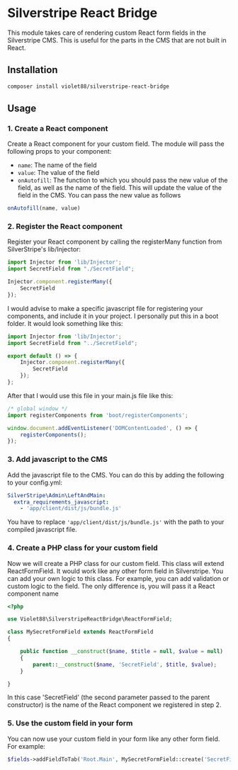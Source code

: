 # Silverstripe React Bridge
This module takes care of rendering custom React form fields in the Silverstripe CMS. This is useful for the parts in the CMS that are not built in React.

## Installation
```bash 
composer install violet88/silverstripe-react-bridge
```


## Usage
### 1. Create a React component
Create a React component for your custom field. The module will pass the following props to your component:
- `name`: The name of the field
- `value`: The value of the field
- `onAutofill`: The function to which you should pass the new value of the field, as well as the name of the field. This will update the value of the field in the CMS. You can pass the new value as follows
```javascript
onAutofill(name, value)
```

### 2. Register the React component
Register your React component by calling the registerMany function from SilverStripe's lib/Injector:
```javascript
import Injector from 'lib/Injector';
import SecretField from "./SecretField";

Injector.component.registerMany({
    SecretField
});

```
I would advise to make a specific javascript file for registering your components, and include it in your project. I personally put this in a boot folder. It would look something like this:
```javascript
import Injector from 'lib/Injector';
import SecretField from "../SecretField";

export default () => {
    Injector.component.registerMany({
        SecretField
    });
};
```
After that I would use this file in your main.js file like this:
```javascript
/* global window */
import registerComponents from 'boot/registerComponents';

window.document.addEventListener('DOMContentLoaded', () => {
    registerComponents();
});
```

### 3. Add javascript to the CMS
Add the javascript file to the CMS. You can do this by adding the following to your config.yml:
```yaml
SilverStripe\Admin\LeftAndMain:
  extra_requirements_javascript:
    - 'app/client/dist/js/bundle.js'
```

You have to replace `'app/client/dist/js/bundle.js'` with the path to your compiled javascript file.

### 4. Create a PHP class for your custom field
Now we will create a PHP class for our custom field. This class will extend ReactFormField. It would work like any other form field in Silverstripe. You can add your own logic to this class. For example, you can add validation or custom logic to the field. The only difference is, you will pass it a React component name

```php
<?php

use Violet88\SilverstripeReactBridge\ReactFormField;

class MySecretFormField extends ReactFormField
{

    public function __construct($name, $title = null, $value = null)
    {
        parent::__construct($name, 'SecretField', $title, $value);
    }

}

```

In this case 'SecretField' (the second parameter passed to the parent constructor) is the name of the React component we registered in step 2.

### 5. Use the custom field in your form
You can now use your custom field in your form like any other form field. For example:
```php
$fields->addFieldToTab('Root.Main', MySecretFormField::create('SecretField', 'Secret Field'));
```
